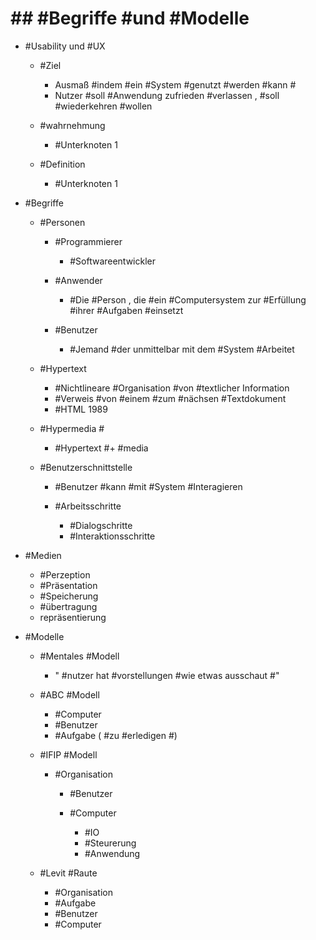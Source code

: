 # ## #Begriffe #und #Modelle #

 - #Usability und #UX 

	 - #Ziel 

		 - Ausmaß #indem #ein #System #genutzt #werden #kann #
		 - Nutzer #soll #Anwendung zufrieden #verlassen , #soll #wiederkehren #wollen 

	 - #wahrnehmung 

		 - #Unterknoten 1 

	 - #Definition 

		 - #Unterknoten 1 

 - #Begriffe 

	 - #Personen 

		 - #Programmierer 

			 - #Softwareentwickler 

		 - #Anwender 

			 - #Die #Person , die #ein #Computersystem zur #Erfüllung #ihrer #Aufgaben #einsetzt 

		 - #Benutzer 

			 - #Jemand #der unmittelbar mit dem #System #Arbeitet 

	 - #Hypertext 

		 - #Nichtlineare #Organisation #von #textlicher Information 
		 - #Verweis #von #einem #zum #nächsen #Textdokument 
		 - #HTML 1989 

	 - #Hypermedia #

		 - #Hypertext #+ #media 

	 - #Benutzerschnittstelle 

		 - #Benutzer #kann #mit #System #Interagieren 
		 - #Arbeitsschritte 

			 - #Dialogschritte 
			 - #Interaktionsschritte 

 - #Medien 

	 - #Perzeption 
	 - #Präsentation 
	 - #Speicherung 
	 - #übertragung 
	 - repräsentierung 

 - #Modelle 

	 - #Mentales #Modell 

		 - " #nutzer hat #vorstellungen #wie etwas ausschaut #" 

	 - #ABC #Modell 

		 - #Computer 
		 - #Benutzer 
		 - #Aufgabe ( #zu #erledigen #) 

	 - #IFIP #Modell 

		 - #Organisation 

			 - #Benutzer 
			 - #Computer 

				 - #IO 
				 - #Steurerung 
				 - #Anwendung 

	 - #Levit #Raute 

		 - #Organisation 
		 - #Aufgabe 
		 - #Benutzer 
		 - #Computer 
